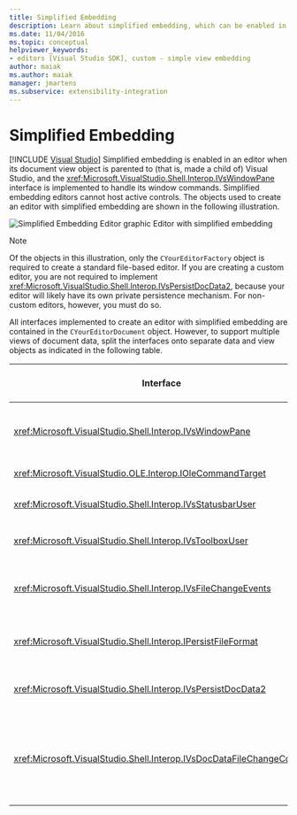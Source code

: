 ```yaml
---
title: Simplified Embedding
description: Learn about simplified embedding, which can be enabled in an editor when its document view object is a child of Visual Studio.
ms.date: 11/04/2016
ms.topic: conceptual
helpviewer_keywords:
- editors [Visual Studio SDK], custom - simple view embedding
author: maiak
ms.author: maiak
manager: jmartens
ms.subservice: extensibility-integration
---
```

# Simplified Embedding

 [!INCLUDE [Visual Studio](~/includes/applies-to-version/vs-windows-only.md)]
Simplified embedding is enabled in an editor when its document view object is parented to (that is, made a child of) Visual Studio, and the <xref:Microsoft.VisualStudio.Shell.Interop.IVsWindowPane> interface is implemented to handle its window commands. Simplified embedding editors cannot host active controls. The objects used to create an editor with simplified embedding are shown in the following illustration.

 ![Simplified Embedding Editor graphic](../extensibility/media/vssimplifiedembeddingeditor.gif "vsSimplifiedEmbeddingEditor")
Editor with simplified embedding

> [!NOTE]
> Of the objects in this illustration, only the `CYourEditorFactory` object is required to create a standard file-based editor. If you are creating a custom editor, you are not required to implement <xref:Microsoft.VisualStudio.Shell.Interop.IVsPersistDocData2>, because your editor will likely have its own private persistence mechanism. For non-custom editors, however, you must do so.

 All interfaces implemented to create an editor with simplified embedding are contained in the `CYourEditorDocument` object. However, to support multiple views of document data, split the interfaces onto separate data and view objects as indicated in the following table.

|Interface|Location of interface|Use|
|---------------|---------------------------|---------|
|<xref:Microsoft.VisualStudio.Shell.Interop.IVsWindowPane>|View|Provides connection to the parent window.|
|<xref:Microsoft.VisualStudio.OLE.Interop.IOleCommandTarget>|View|Handles commands.|
|<xref:Microsoft.VisualStudio.Shell.Interop.IVsStatusbarUser>|View|Enables status bar updates.|
|<xref:Microsoft.VisualStudio.Shell.Interop.IVsToolboxUser>|View|Enables **Toolbox** items.|
|<xref:Microsoft.VisualStudio.Shell.Interop.IVsFileChangeEvents>|Data|Sends notifications when the file changes.|
|<xref:Microsoft.VisualStudio.Shell.Interop.IPersistFileFormat>|Data|Enables the Save As feature for a file type.|
|<xref:Microsoft.VisualStudio.Shell.Interop.IVsPersistDocData2>|Data|Enables persistence for the document.|
|<xref:Microsoft.VisualStudio.Shell.Interop.IVsDocDataFileChangeControl>|Data|Allows suppression of file change events, such as reload triggering.|
